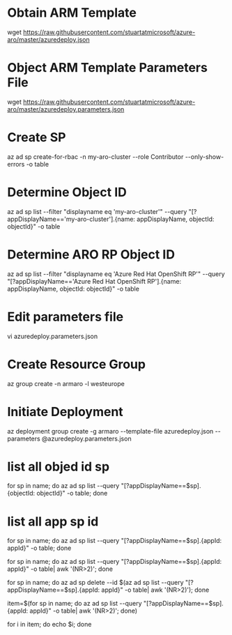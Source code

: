 # Obtain ARM Template

wget https://raw.githubusercontent.com/stuartatmicrosoft/azure-aro/master/azuredeploy.json


# Object ARM Template Parameters File

wget https://raw.githubusercontent.com/stuartatmicrosoft/azure-aro/master/azuredeploy.parameters.json


# Create SP

az ad sp create-for-rbac -n my-aro-cluster --role Contributor --only-show-errors -o table


# Determine Object ID

az ad sp list --filter "displayname eq 'my-aro-cluster'" --query "[?appDisplayName=='my-aro-cluster'].{name: appDisplayName, objectId: objectId}" -o table



# Determine ARO RP Object ID

az ad sp list --filter "displayname eq 'Azure Red Hat OpenShift RP'" --query "[?appDisplayName=='Azure Red Hat OpenShift RP'].{name: appDisplayName, objectId: objectId}" -o table


# Edit parameters file

vi azuredeploy.parameters.json


# Create Resource Group

az group create -n armaro -l westeurope


# Initiate Deployment

az deployment group create -g armaro --template-file azuredeploy.json --parameters @azuredeploy.parameters.json



# list all objed id sp
for sp in name; do az ad sp list --query "[?appDisplayName==$sp].{objectId: objectId}" -o table; done

# list all app sp id 

for sp in name; do az ad sp list --query "[?appDisplayName==$sp].{appId: appId}" -o table; done

for sp in name; do az ad sp list --query "[?appDisplayName==$sp].{appId: appId}" -o table| awk '(NR>2)'; done 

for sp in name; do az ad sp delete --id $(az ad sp list  --query "[?appDisplayName==$sp].{appId: appId}" -o table| awk '(NR>2)'); done


item=$(for sp in name; do az ad sp list --query "[?appDisplayName==$sp].{appId: appId}" -o table| awk '(NR>2)'; done)

for i in item; do echo $i; done

